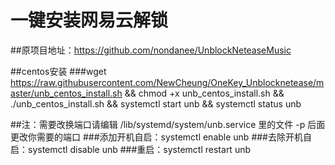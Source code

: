 # 一键安装网易云解锁
##原项目地址：https://github.com/nondanee/UnblockNeteaseMusic

##centos安装
###wget https://raw.githubusercontent.com/NewCheung/OneKey_Unblocknetease/master/unb_centos_install.sh && chmod +x unb_centos_install.sh && ./unb_centos_install.sh && systemctl start unb && systemctl status unb

##注：需要改换端口请编辑 /lib/systemd/system/unb.service 里的文件 -p 后面更改你需要的端口
###添加开机自启：systemctl enable unb 
###去除开机自启：systemctl disable unb
###重启：systemctl restart unb
